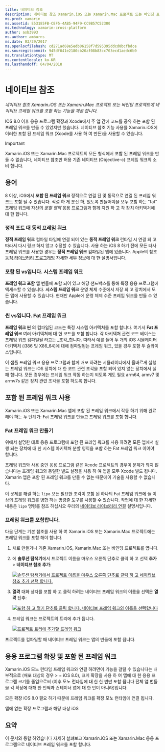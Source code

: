 ```yaml
---
title: 네이티브 참조
description: 네이티브 참조 Xamarin.iOS 또는 Xamarin.Mac 프로젝트 또는 바인딩 프로젝트에 네이티브 프레임 워크를 포함 하는 기능을 제공 합니다.
ms.prod: xamarin
ms.assetid: E53185FB-CEF5-4AB5-94F9-CC9B57C52300
ms.technology: xamarin-cross-platform
author: asb3993
ms.author: amburns
ms.date: 03/29/2017
ms.openlocfilehash: cd271ad68e5edb06158f7d595395ddcd0bcfbdce
ms.sourcegitcommit: 945df041e2180cb20af08b83cc703ecd1aedc6b0
ms.translationtype: MT
ms.contentlocale: ko-KR
ms.lasthandoff: 04/04/2018
---
```

# <a name="native-references"></a>네이티브 참조

_네이티브 참조 Xamarin.iOS 또는 Xamarin.Mac 프로젝트 또는 바인딩 프로젝트에 네이티브 프레임 워크를 포함 하는 기능을 제공 합니다._


IOS 8.0 이후 응용 프로그램 확장과 Xcode에서 주 앱 간에 코드를 공유 하는 포함 된 프레임 워크를 만들 수 있었지만 했습니다. 네이티브 참조 기능 사용를 Xamarin.iOS에 이러한 포함 된 프레임 워크 (Xcode를 사용 하 여 만든)을 사용할 수 있습니다.
 
> [!IMPORTANT]
> Xamarin.iOS 또는 Xamarin.Mac 프로젝트의 모든 형식에서 포함 된 프레임 워크를 만들 수 없습니다, 네이티브 참조만 허용 기존 네이티브 (Objective-c) 프레임 워크의 소비 합니다.




<a name="Terminology" />

## <a name="terminology"></a>용어

8 이상, iOS에서 **포함 된 프레임 워크** 정적으로 연결 된 및 동적으로 연결 된 프레임 워크도 포함 될 수 있습니다. 적절 하 게 분산 하, 있도록 만들어야을 모두 포함 하는 "fat" 프레임 워크에 자신의 _분할 영역_ 응용 프로그램과 함께 지원 하 고 각 장치 아키텍처에 대 한 합니다.

<a name="Static-vs-Dynamic-Frameworks" />

### <a name="static-vs-dynamic-frameworks"></a>정적 포트 대 동적 프레임 워크

**정적 프레임 워크** 컴파일 타임에 연결 되어 있는 **동적 프레임 워크** 런타임 시 연결 되 고 따라서 다시 링크 하지 않고 수정할 수 있습니다. 사용 하는 iOS 8 하기 전에 모든 타사 프레임 워크를 사용한 경우는 **정적 프레임 워크** 컴파일된 앱에 있습니다. Apple의 참조 [동적 라이브러리 프로그래밍](https://developer.apple.com/library/mac/documentation/DeveloperTools/Conceptual/DynamicLibraries/100-Articles/OverviewOfDynamicLibraries.html#//apple_ref/doc/uid/TP40001873-SW1) 자세한 세부 정보에 대 한 설명서입니다.

<a name="Embedded-vs-System-Frameworks" />

### <a name="embedded-vs-system-frameworks"></a>포함 된 vs입니다. 시스템 프레임 워크

**프레임 워크 포함** 앱 번들에 포함 되어 있고 해당 샌드박스를 통해 특정 응용 프로그램에 액세스할 수 있습니다. **시스템 프레임 워크** 운영 체제 수준에서 저장 되 고 장치에서 모든 앱에 사용할 수 있습니다. 현재만 Apple에 운영 체제 수준 프레임 워크를 만들 수 있습니다.

<a name="Thin-vs-Fat-Frameworks" />

### <a name="thin-vs-fat-frameworks"></a>씬 vs입니다. Fat 프레임 워크

**프레임 워크 씬** 의 컴파일된 코드는 특정 시스템 아키텍처를 포함 합니다. 여기서 **Fat 프레임 워크** 여러 아키텍처에 대 한 코드를 포함 합니다. 각 아키텍처 관련 코드 베이스는 프레임 워크 컴파일될 라고는 _조각_합니다. 따라서 예를 들어 두 개의 iOS 시뮬레이터 아키텍처 (i386 및 X86_64)에 대해 컴파일된는 프레임 워크, 있을 경우 포함 두 슬라이스입니다.

이 샘플 프레임 워크 응용 프로그램과 함께 배포 하려는 시뮬레이터에서 올바르게 실행는 프레임 워크는 iOS 장치에 대 한 코드 관련 조각을 포함 되어 있지 않는 장치에서 실패 합니다. 모든 경우에는 프레임 워크 작동 하는지 되도록 게도 필요 arm64, armv7 및 armv7s 같은 장치 관련 조각을 포함 하도록 합니다.

<a name="Working-with-Embedded-Frameworks" />

## <a name="working-with-embedded-frameworks"></a>포함 된 프레임 워크 사용

Xamarin.iOS 또는 Xamarin.Mac 앱에 포함 된 프레임 워크에서 작동 하기 위해 완료 해야 하는 두 단계가: Fat 프레임 워크를 만들고 프레임 워크를 포함 합니다.

<a name="Overview" />

### <a name="creating-a-fat-framework"></a>Fat 프레임 워크 만들기

위에서 설명한 대로 응용 프로그램에 포함 된 프레임 워크를 사용 하려면 모든 앱에서 실행 되는 장치에 대 한 시스템 아키텍처 분할 영역을 포함 하는 Fat 프레임 워크 이어야 합니다.

프레임 워크와 사용 중인 응용 프로그램 같은 Xcode 프로젝트의 경우이 문제가 되지 않습니다는 프레임 워크와 동일한 빌드 설정을 사용 하 여 앱을 모두 Xcode 빌드 됩니다. Xamarin 앱은 포함 된 프레임 워크를 만들 수 없는 때문에이 기술을 사용할 수 없습니다.

이 문제를 해결 하는 `lipo` 모든 필요한 조각이 포함 된 하나의 Fat 프레임 워크에 둘 이상의 프레임 워크를 병합 하는 명령줄 도구를 사용할 수 있습니다. 작업에 대 한 자세한 내용은 `lipo` 명령를 참조 하십시오 우리의 [네이티브 라이브러리 연결](~/ios/platform/native-interop.md) 설명서입니다.

<a name="Embedding-a-Framework" />

### <a name="embedding-a-framework"></a>프레임 워크를 포함합니다.

다음 단계는 기본 참조를 사용 하 여 Xamarin.iOS 또는 Xamarin.Mac 프로젝트에는 프레임 워크를 포함 해야 합니다.

1. 새로 만들거나 기존 Xamarin.iOS, Xamarin.Mac 또는 바인딩 프로젝트를 엽니다.
2. 에 **솔루션 탐색기**에서 프로젝트 이름을 마우스 오른쪽 단추로 클릭 하 고 선택 **추가** > **네이티브 참조 추가**: 

    [![](native-references-images/ref01.png "솔루션 탐색기에서 프로젝트 이름을 마우스 오른쪽 단추로 클릭 하 고 네이티브 참조 추가 선택 합니다.")](native-references-images/ref01.png#lightbox)
3. **열려** 대화 상자를 포함 하 고 클릭 하려는 네이티브 프레임 워크의 이름을 선택은 **열려** 단추: 

    [![](native-references-images/ref02.png "포함 하 고 열기 단추를 클릭 합니다. 네이티브 프레임 워크의 이름을 선택합니다")](native-references-images/ref02.png#lightbox)
4. 프레임 워크는 프로젝트의 트리에 추가 됩니다. 

    [![](native-references-images/ref03.png "프로젝트 트리에 추가할 프레임 워크")](native-references-images/ref03.png#lightbox)

프로젝트를 컴파일할 때 네이티브 프레임 워크는 앱의 번들에 포함 됩니다.

<a name="App-Extensions-and-Embedded-Frameworks" />

## <a name="app-extensions-and-embedded-frameworks"></a>응용 프로그램 확장 및 포함 된 프레임 워크

Xamarin.iOS 모노 런타임 프레임 워크와 연결 하려면이 기능을 걸릴 수 있습니다는 내부적으로 (배포 대상의 경우 > = iOS 8.0), 크게 확장을 사용 하 여 앱에 대 한 응용 프로그램 크기를 줄임으로써 (이후 모노 런타임에 대 한 한 번만 포함 됩니다 전체 앱 번들을 각 확장에 대해 한 번씩과 컨테이너 앱에 대 한 번이 아니라)입니다.

모든 확장 iOS 8.0 필요 하기 때문에 프레임 워크를 확장 모노 런타임에 연결 됩니다.

앱에 없는 확장 프로그램과 해당 대상 iOS 

<a name="Summary" />

## <a name="summary"></a>요약

이 문서와 통합 하였습니다 자세히 살펴보고 Xamarin.iOS 또는 Xamarin.Mac 응용 프로그램으로 네이티브 프레임 워크를 포함 합니다.

